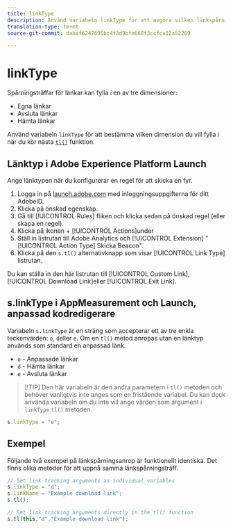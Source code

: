 ```yaml
---
title: linkType
description: Använd variabeln linkType för att avgöra vilken länkspårningsdimension träffen tillhör.
translation-type: tm+mt
source-git-commit: dabaf6247695bc4f3d9bfe668f3ccfca12a52269

---
```



# linkType

Spårningsträffar för länkar kan fylla i en av tre dimensioner:

* Egna länkar
* Avsluta länkar
* Hämta länkar

Använd variabeln `linkType` för att bestämma vilken dimension du vill fylla i när du kör nästa [`tl()`](../functions/tl-method.md) funktion.

## Länktyp i Adobe Experience Platform Launch

Ange länktypen när du konfigurerar en regel för att skicka en fyr.

1. Logga in på [launch.adobe.com](https://launch.adobe.com) med inloggningsuppgifterna för ditt AdobeID.
2. Klicka på önskad egenskap.
3. Gå till [!UICONTROL Rules] fliken och klicka sedan på önskad regel (eller skapa en regel).
4. Klicka på ikonen + [!UICONTROL Actions]under
5. Ställ in listrutan till Adobe Analytics och [!UICONTROL Extension] &quot; [!UICONTROL Action Type] Skicka Beacon&quot;.
6. Klicka på den `s.tl()` alternativknapp som visar [!UICONTROL Link Type] listrutan.

Du kan ställa in den här listrutan till [!UICONTROL Custom Link], [!UICONTROL Download Link]eller [!UICONTROL Exit Link].

## s.linkType i AppMeasurement och Launch, anpassad kodredigerare

Variabeln `s.linkType` är en sträng som accepterar ett av tre enkla teckenvärden: `o`, `d`eller `e`. Om en `tl()` metod anropas utan en länktyp används som standard en anpassad länk.

* `o` - Anpassade länkar
* `d` - Hämta länkar
* `e` - Avsluta länkar

>[!TIP] Den här variabeln är den andra parametern i `tl()` metoden och behöver vanligtvis inte anges som en fristående variabel. Du kan dock använda variabeln om du inte vill ange värden som argument i `linkType` `tl()` metoden.

```js
s.linkType = "e";
```

## Exempel

Följande två exempel på länkspårningsanrop är funktionellt identiska. Det finns olika metoder för att uppnå samma länkspårningsträff.

```js
// Set link tracking arguments as individual variables
s.linkType = "d";
s.linkName = "Example download link";
s.tl();

// Set link tracking arguments directly in the tl() function
s.tl(this,"d","Example download link");
```
